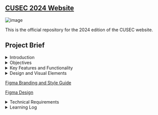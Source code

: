 ## [CUSEC 2024 Website](https://2024.cusec.net)

![image](https://github.com/cusec/2024/assets/54924158/dd2e480b-88b1-40f9-b024-b3394ca3a4d4)

This is the official repository for the 2024 edition of the CUSEC website.

## Project Brief
<details>
<summary>Introduction</summary>

The purpose of this project is to develop a dynamic and visually appealing website for the Canadian Universities Software Engineering Conference (CUSEC) to be held in 2024. The website will serve as a central hub of information for attendees, sponsors, speakers, and volunteers, providing a seamless and intuitive user experience.

</details>

<details>
<summary>Objectives</summary>

The main objectives of the CUSEC website are as follows:

a. Inform and Engage: The website should effectively communicate key details about the conference, including dates, location, schedule, speakers, and workshops. It should engage visitors by showcasing the benefits of attending CUSEC and create a sense of excitement.

b. Registration and Ticketing: The website should provide an intuitive and secure registration system, allowing attendees to purchase tickets, select workshops, and manage their registration details.

c. Speaker and Sponsor Promotion: The website should highlight the speakers and sponsors, providing comprehensive information about their backgrounds and contributions. It should also offer advertising and promotional opportunities for sponsors.

d. Seamless User Experience: The website should be user-friendly, responsive, and accessible across various devices and browsers. It should offer intuitive navigation, quick access to information, and clear calls to action to enhance user engagement.

e. Social Interaction: The website should integrate social media platforms to encourage networking, information sharing, and collaboration among attendees before, during, and after the conference.
</details>

<details>
<summary>Key Features and Functionality</summary>

The CUSEC website should include the following features and functionality:

a. Home Page: A visually appealing landing page with essential conference details, highlights, and a prominent call to action for registration.

b. Schedule and Sessions: A detailed schedule of conference events, including keynote speeches, workshops, and breakout sessions, with the ability to filter by date, time, and category.

c. Speaker and Sponsor Profiles: Individual profiles for speakers and sponsors, showcasing their biographies, affiliations, and contributions.

d. Registration and Ticketing: An intuitive registration system allowing attendees to purchase tickets, select workshops, and manage their registration details. Integration with a secure payment gateway for online transactions.

e. News and Updates: A section for news and updates related to the conference, including announcements, changes in schedule, and important information for attendees.

f. FAQ and Support: A comprehensive FAQ section addressing common queries and providing support to attendees, speakers, sponsors, and volunteers.

g. Social Media Integration: Integration with popular social media platforms to enable attendees to share conference updates, connect with fellow participants, and engage in discussions.

h. Contact and Feedback: A contact form for general inquiries and feedback, along with contact information for specific conference organizers and departments.

i. Mobile Responsiveness: Ensuring the website is optimized for mobile devices to provide a seamless experience for users on smartphones and tablets.

</details>


<details>

<summary>Design and Visual Elements</summary>
The website's design should reflect the professional yet vibrant nature of the conference. Consider the following design elements:

a. Visual Appeal: Engaging and modern design elements, including high-quality images, videos, and graphics.

b. Color Palette: Select a color scheme that aligns with the conference branding and creates a visually cohesive experience.

c. Typography: Use legible fonts that are consistent with the conference's visual identity.

d. Branding: Incorporate the CUSEC logo and branding elements throughout the website to reinforce brand recognition.
</details>

[Figma Branding and Style Guide](https://www.figma.com/file/uvPCog1QeAfpLkw3eRxLF1/CUSEC-2024-Branding?type=design&node-id=183-2&mode=design&t=5TeTLy17LDfCZWSR-0)

[Figma Design](https://www.figma.com/file/yx6j4khgn9WgRMLfq8o0kV/Website-Design%2FWireframing?type=design&node-id=1940-86&mode=design&t=smy2YQmjZ1dFw6Id-0)

<details>
<summary>Technical Requirements</summary>
The website should be built using industry-standard technologies and frameworks. Consider the following technical requirements:

a. Content Management System (CMS): Implement a user-friendly CMS to allow conference organizers to easily update and manage website content.

b. Responsive Web Design: Develop a responsive website that adapts to different screen sizes and resolutions.

c. Security and Privacy: Implement robust security measures to protect user data and ensure compliance with data protection regulations.

d. Search Engine Optimization (SEO): Optimize the website for search engines to improve visibility and organic traffic.

e. Analytics and Reporting: Integrate analytics tools to track website performance, user engagement, and conversion rates.
</details>

<details>
  <summary>Learning Log</summary>

- Effectively communicating and collaborating with a designer to build a website from scratch🤝
- Using developer mode in figma🧑‍💻
- Using Next.js 13 app router, and using `<Link>` and `<Image>` components instead of `<a>` and `<img>` tags🔗🖼️
- Defining custom types using TypeScript✅
- Using Tailwind to rapidly create layouts and basic styling🚀
- Making custom tailwind colors and using the `[]` syntax
- Soft resetting the head to undo the most recent commit, but not getting rid of the changes locally🧠
- Reverting git commits and resetting the head back to past commits🕜
- Adding files to past git commits that weren't pushed➕
- Adding files to past git commits that were pushed, and force pushing them➕➕
- Creating grid backgrounds using vanilla CSS⏹️
- Giving texts gradient backgrounds🟣🟡
- Creating better adaptive layouts with custom breakpoints🧐
- Creating a frosted Navbar❄️
- Creating a custom animated hamburger icon using hover groups, transforms, and transition timing functions🍔
- Passing states up and down parent and child components using the `createContext()` and `useContext()` React hooks🪝
- Creating more complex two-dimensional layouts using grid instead of flexbox⬛
- Creating a responsive ribbon in Tailwind CSS🎗️
- Making a footer that's fairly responsive and doesn't suck🦶
- Finally understanding how absolute and relative positionings work in CSS🤯
- Using the 'styles' prop in conjunction to tailwind to add advanced inline styles, such as clip paths and svg rendering💅
- Using CSS clip path with the 'path' function to create custom cubic bezier curves for components🛣️
- Setting types for images that are expected as props inside a child component🖼️
- Making certain props optional using the '?' operator❓
- Using the [Swiper.js](https://swiperjs.com/) React API to create image carousels🎡
- Customizing pagination bullets and navigation arrows in Swiper.js carousels🔨
- Relatively positioning html elements for hover effects🖱️
- Selectively merging certain commits from one branch to another using git cherry-pick🍒
- Using the `<a>` tag when using the 'mailto:' functionality instead of the `<Link>` tag. The `<Link>` tag is meant to interface with Next.js' file-based routing. Using it for 'mailto:' will result in buggy behaviour. In my case constantly opening the email whenever the page is brought back into window context📨
- Next's `<Image>` tag's `width` and `height` properties aren't necessarily for the actual size that the image will be displayed at. That's determined by the 'sizes' property⁉️
- Routing to sections in different pages using url paths in `href` tag🛣️
- Using [Framer Motion](https://www.framer.com/motion) to add smooth, performant, customized animations🤸
- Routing to an id on different page and making the scroll behaviour smooth🧈
- Refactoring code can be a nightmare🤦‍♂️
- Dynamically rendering social media icons📸
- Using [react-countup](https://www.npmjs.com/package/react-countup) to implement a counting up effect for numbers when they're scrolled into the viewport⬆️
- Setting up [Vercel Analytics](https://vercel.com/analytics)🔬
- Using [Google Search Console](https://search.google.com/search-console/about) to debug SEO issues🕷️
- Generating a sitemap with a script to improve SEO.🗺️
- Learning about DNS and configuring domains🌐
- Sending emails through code is a nightmare💀
- Using the [Resend](https://resend.com/home) email service to verify domain, generate API key, and implement a functional contact form.📨
- Creating email templates for automatic responses from the [Resend](https://resend.com/home) server to user that filled out the contact form; thus providing confirmation that their message has been received by the team.👍
- Using the [react-toastify](https://www.npmjs.com/package/react-toastify) library to display notifications to the user once they hit the submit button on the contact form.🔔
  
</details>
